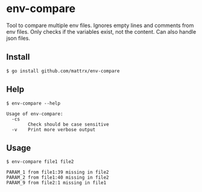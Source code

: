 # env-compare

Tool to compare multiple env files. Ignores empty lines and comments from env files. Only checks if the variables exist, not the content. Can also handle json files.

## Install
```
$ go install github.com/mattrx/env-compare
```

## Help
```
$ env-compare --help

Usage of env-compare:
  -cs
    	Check should be case sensitive
  -v	Print more verbose output
```

## Usage
```
$ env-compare file1 file2

PARAM_1 from file1:39 missing in file2
PARAM_2 from file1:40 missing in file2
PARAM_9 from file2:1 missing in file1
```
